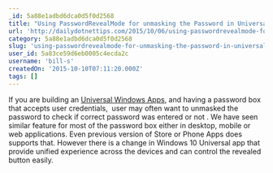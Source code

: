 ```yaml
---
_id: 5a88e1adbd6dca0d5f0d2568
title: "Using PasswordRevealMode for unmasking the Password in Universal Windows Apps"
url: 'http://dailydotnettips.com/2015/10/06/using-passwordrevealmode-for-unmasking-the-password-in-universal-windows-apps/'
category: 5a88e1adbd6dca0d5f0d2568
slug: 'using-passwordrevealmode-for-unmasking-the-password-in-universal-windows-apps'
user_id: 5a83ce59d6eb0005c4ecda2c
username: 'bill-s'
createdOn: '2015-10-10T07:11:20.000Z'
tags: []
---
```


If you are building an <a href="http://dailydotnettips.com/tag/universal-windows-app/" target="_blank">Universal Windows Apps</a>, and having a password box that accepts user credentials,  user may often want to unmasked the password to check if correct password was entered or not . We have seen similar feature for most of the password box either in desktop, mobile or web applications. Even previous version of Store or Phone Apps does supports that. However there is a change in Windows 10 Universal app that provide unified experience across the devices and can control the revealed button easily.
